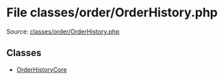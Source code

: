 File classes/order/OrderHistory.php
=========

Source: [classes/order/OrderHistory.php](https://github.com/PrestaShop/PrestaShop/blob/1.5.3.0/classes/order/OrderHistory.php)


Classes
-------

* [OrderHistoryCore](class.OrderHistoryCore.md)

